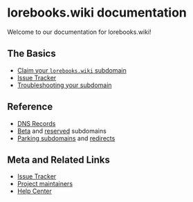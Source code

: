 # lorebooks.wiki documentation

Welcome to our documentation for lorebooks.wiki!

## The Basics

* [Claim your `lorebooks.wiki` subdomain](./getting-started.md)
* [Issue Tracker](./issue-tracker.md)
* [Troubleshooting your subdomain](./troubleshooting.md)

## Reference

* [DNS Records](./reference/dns-records.md)
* [Beta](./reference/beta-subdomains.md) and [reserved](./reference/reserved-subdomains.md) subdomains
* [Parking subdomains](./reference/parking.md) and [redirects](./reference/redirects.md)

## Meta and Related Links

* [Issue Tracker](./issue-tracker.md)
* [Project maintainers](./maintainers.md)
* [Help Center](https://support.recaptime.dev/collection/11-community-lorebooks)
